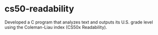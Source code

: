 # cs50-readability
Developed a C program that analyzes text and outputs its U.S. grade level using the Coleman-Liau index (CS50x Readability).
